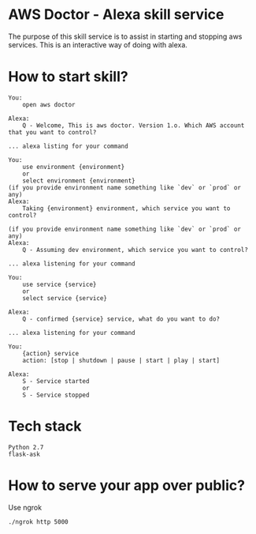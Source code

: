 # AWS Doctor - Alexa skill service

The purpose of this skill service is to assist in starting and stopping aws services. This is an interactive way of doing with alexa.

# How to start skill?

    You:
        open aws doctor

    Alexa:
        Q - Welcome, This is aws doctor. Version 1.o. Which AWS account that you want to control?

    ... alexa listing for your command

    You:
        use environment {environment}
        or
        select environment {environment}
    (if you provide environment name something like `dev` or `prod` or any)
    Alexa:
        Taking {environment} environment, which service you want to control?

    (if you provide environment name something like `dev` or `prod` or any)
    Alexa:
        Q - Assuming dev environment, which service you want to control?

    ... alexa listening for your command

    You:
        use service {service}
        or
        select service {service}

    Alexa:
        Q - confirmed {service} service, what do you want to do?

    ... alexa listening for your command

    You:
        {action} service
        action: [stop | shutdown | pause | start | play | start]

    Alexa:
        S - Service started
        or
        S - Service stopped

# Tech stack

    Python 2.7
    flask-ask

# How to serve your app over public?

Use ngrok

    ./ngrok http 5000
